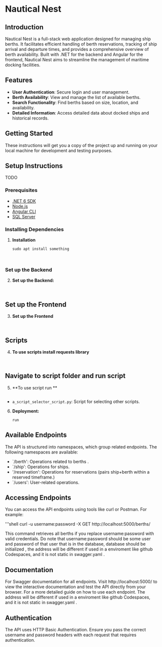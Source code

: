# Nautical Nest

## Introduction
Nautical Nest is a full-stack web application designed for managing ship berths. It facilitates efficient handling of berth reservations, tracking of ship arrival and departure times, and provides a comprehensive overview of berth availability. Built with .NET for the backend and Angular for the frontend, Nautical Nest aims to streamline the management of maritime docking facilities.

## Features

- **User Authentication**: Secure login and user management.
- **Berth Availability**: View and manage the list of available berths.
- **Search Functionality**: Find berths based on size, location, and availability.
- **Detailed Information**: Access detailed data about docked ships and historical records.

## Getting Started

These instructions will get you a copy of the project up and running on your local machine for development and testing purposes.

## Setup Instructions

TODO

### Prerequisites
- [.NET 6 SDK](https://dotnet.microsoft.com/download)
- [Node.js](https://nodejs.org/)
- [Angular CLI](https://angular.io/cli)
- [SQL Server](https://www.microsoft.com/en-us/sql-server/sql-server-downloads)


### Installing Dependencies 

1. **Installation**
   ```shell
   sudo apt install something



### Set up the Backend
2. **Set up the Backend:**
   ```shell
   

## Set up the Frontend

3. **Set up the Frontend**
   ```shell
   

## Scripts

4. **To use scripts install requests library**
   ```shell
   

## Navigate to script folder and run script 

5. **To use script run **
   ```shell

- `a_script_selector_script.py`: Script for selecting other scripts.


6. **Deployment:**

   ```shell
   run

## Available Endpoints
The API is structured into namespaces, which group related endpoints. The following namespaces are available:


- `/berth': Operations related to berths .
- `/ship': Operations for ships.
- '/reservation': Operations for reservations (pairs ship+berth within a reserved timeframe.)
- `/users': User-related operations.

## Accessing Endpoints
You can access the API endpoints using tools like curl or Postman. For example:

   '''shell
   curl -u username:password -X GET http://localhost:5000/berths/ 


This command retrieves all berths if you replace username:password with valid credentials.
Do note that username:password should be some user and password of that user that is in the database,
database should be initialized ,
the address will be different if used in a enviroment like github Codespaces, and it is not static in swagger.yaml .


## Documentation
For Swagger documentation for all endpoints. Visit http://localhost:5000/ to view the interactive documentation and test the API directly from your browser.
For a more detailed guide on how to use each endpoint.
The address will be different if used in a enviroment like github Codespaces, and it is not static in swagger.yaml .

## Authentication
The API uses HTTP Basic Authentication. Ensure you pass the correct username and password headers with each request that requires authentication.
